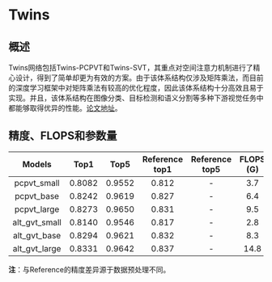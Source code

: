 # Twins

## 概述
Twins网络包括Twins-PCPVT和Twins-SVT，其重点对空间注意力机制进行了精心设计，得到了简单却更为有效的方案。由于该体系结构仅涉及矩阵乘法，而目前的深度学习框架中对矩阵乘法有较高的优化程度，因此该体系结构十分高效且易于实现。并且，该体系结构在图像分类、目标检测和语义分割等多种下游视觉任务中都能够取得优异的性能。[论文地址](https://arxiv.org/abs/2104.13840)。

## 精度、FLOPS和参数量

| Models        | Top1 | Top5 | Reference<br>top1 | Reference<br>top5 | FLOPS<br>(G) | Params<br>(M) |
|:--:|:--:|:--:|:--:|:--:|:--:|:--:|
| pcpvt_small   | 0.8082 | 0.9552 | 0.812 | - | 3.7 | 24.1   |
| pcpvt_base    | 0.8242 | 0.9619 | 0.827 | - | 6.4 | 43.8   |
| pcpvt_large   | 0.8273 | 0.9650 | 0.831 | - | 9.5 | 60.9   |
| alt_gvt_small | 0.8140 | 0.9546 | 0.817 | - | 2.8  | 24   |
| alt_gvt_base  | 0.8294 | 0.9621 | 0.832 | - | 8.3  | 56   |
| alt_gvt_large | 0.8331 | 0.9642 | 0.837 | - | 14.8 | 99.2   |

**注**：与Reference的精度差异源于数据预处理不同。
